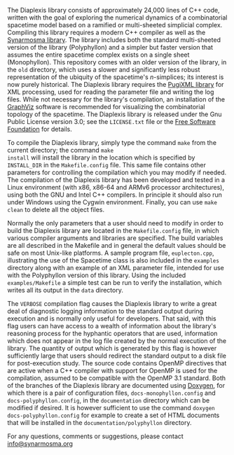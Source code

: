 The Diaplexis library consists of approximately 24,000 lines of C++ code, written with the
goal of exploring the numerical dynamics of a combinatorial spacetime model based on a ramified or
multi-sheeted simplicial complex. Compiling this library requires a modern C++ compiler as well as
the [Synarmosma library](http://www.synarmosma.org/software/synarmosma/). The library includes both
the standard multi-sheeted version of the library (Polyphyllon) and a simpler but faster version that
assumes the entire spacetime complex exists on a single sheet (Monophyllon). This repository comes
with an older version of the library, in the <code>old</code> directory, which uses a slower and
significantly less robust representation of the ubiquity of the spacetime's _n_-simplices; its interest 
is now purely historical. The Diaplexis library requires the [PugiXML library](http://www.pugixml.org) 
for XML processing, used for reading the parameter file and writing the log files. While not necessary 
for the library's compilation, an installation of the [GraphViz](https://www.graphviz.org) software is 
recommended for visualizing the combinatorial topology of the spacetime. The Diaplexis library is released 
under the Gnu Public License version 3.0; see the <code>LICENSE.txt</code> file or the 
[Free Software Foundation](https://www.fsf.org/licensing) for details.

To compile the Diaplexis library, simply type the command <code>make</code> from the current directory; the 
command <code>make install</code> will install the library in the location which is specified by <code>INSTALL_DIR</code> 
in the <code>Makefile.config</code> file. This same file contains other parameters for controlling the compilation 
which you may modify if needed. The compilation of the Diaplexis library has been developed and tested in a Linux 
environment (with x86, x86-64 and ARMv6 processor architectures), using both the GNU and Intel C++ compilers. In 
principle it should also run under Windows using the Cygwin environment. Finally, you can use <code>make clean</code> 
to delete all the object files.

Normally the only parameters that a user should need to modify in order to build the Diaplexis library
are located in the <code>Makefile.config</code> file, in which various compiler arguments and libraries are
specified. The build variables are all described in the Makefile and in general the default values should
be safe on most Unix-like platforms. A sample program file, <code>euplecton.cpp</code>, illustrating the
use of the Spacetime class is also included in the <code>examples</code> directory along with an example 
of an XML parameter file, intended for use with the Polyphyllon version of this library. Using the included 
<code>examples/Makefile</code> a simple test can be run to verify the installation, which writes all its 
output in the <code>data</code> directory.

The <code>VERBOSE</code> compilation flag causes the Diaplexis library to write a great deal of diagnostic
logging information to the standard output during execution and is normally only useful for developers.
That said, with this flag users can have access to a wealth of information about the library's reasoning
process for the hyphantic operators that are used, information which does not appear in the log file
created by the normal execution of the library. The quantity of output which is generated by this flag
is however sufficiently large that users should redirect the standard output to a disk file for post-execution
study. The source code contains OpenMP directives that are active when a C++ compiler with support for OpenMP
is used for the compilation, assumed to be compatible with the OpenMP 3.1 standard. Both of the branches of
the Diaplexis library are documented using [Doxygen](https://www.doxygen.nl/), for which there is a pair of 
configuration files, <code>docs-monophyllon.config</code> and <code>docs-polyphyllon.config</code>, in the 
<code>documentation</code> directory which can be modified if desired. It is however sufficient to use the 
command <code>doxygen docs-polyphyllon.config</code> for example to create a set of HTML documents that will 
be installed in the <code>documentation/polyphyllon</code> directory.

For any questions, comments or suggestions, please contact <info@synarmosma.org>
